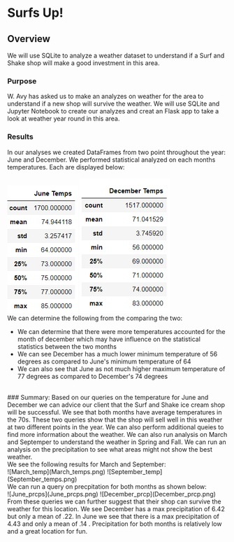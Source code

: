 # Surfs Up!
## Overview 
We will use SQLite to analyze a weather dataset to understand if a Surf and Shake shop will make a good investment in this area.
### Purpose
W. Avy has asked us to make an analyzes on weather for the area to understand if a new shop will survive the weather. We will use SQLite and Jupyter Notebook to create our analyzes and creat an Flask app to take a look at weather year round in this area.
### Results
In our analyses we created DataFrames from two point throughout the year: June and December. We performed statistical analyzed on each months temperatures. Each are displayed below:<br>
<br>
![June_temp](June_temps.png)                       ![December_temp](December_temps.png)
<br>
We can determine the following from the comparing the two:
- We can determine that there were more temperatures accounted for the month of december which may have influence on the statistical statistics between the two months
- We can see December has a much lower minimum temperature of 56 degrees as compared to June's minimum temperature of 64
- We can also see that June as not much higher maximum temperature of 77 degrees as compared to December's 74 degrees

<br>
### Summary:
Based on our queries on the temperature for June and December we can advice our client that the Surf and Shake ice cream shop will be successful. We see that both months have average temperatures in the 70s. These two queries show that the shop will sell well in this weather at two different points in the year. We can also perform additional queies to find more information about the weather. We can also run analysis on March and Septemper to understand the weather in Spring and Fall. We can run an analysis on the precipitation to see what areas might not show the best weather.
<br>
We see the following results for March and September:
<br>
![March_temp](March_temps.png)                       ![September_temp](September_temps.png)
<br>
We can run a query on precpitation for both months as shown below:
<br>
![June_prcps](June_prcps.png)                       ![December_prcp](December_prcp.png)
<br>
From these queries we can further suggest that their shop can survive the weather for this location. We see December has a max precipitation of 6.42 but only a mean of .22. In June we see that there is a max precipitation of 4.43 and only a mean of .14 . Precipitation for both months is relatively low and a great location for fun.
